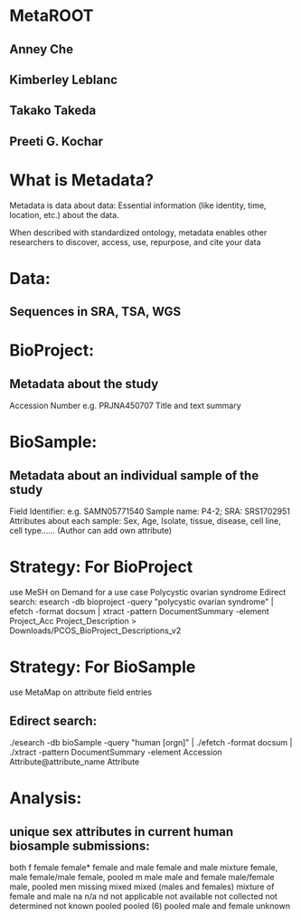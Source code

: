 # MetaROOT
## Anney Che
## Kimberley Leblanc
## Takako Takeda
## Preeti G. Kochar

# What is Metadata?
Metadata is data about data: 
Essential information (like identity, time, location, etc.) about the data. 

When described with standardized ontology, metadata enables other researchers to discover, access, use, repurpose, and cite your data 

# Data: 
## Sequences in SRA, TSA, WGS

# BioProject: 
## Metadata about the study
Accession Number e.g. PRJNA450707
Title and text summary  

# BioSample: 
## Metadata about an individual sample of the study
Field Identifier: e.g. SAMN05771540 Sample name: P4-2; SRA: SRS1702951
Attributes about each sample: Sex, Age, Isolate, tissue, disease, cell line, cell type......
(Author can add own attribute)

# Strategy: For BioProject
use MeSH on Demand for a use case 
Polycystic ovarian syndrome
Edirect search: esearch -db bioproject -query "polycystic ovarian syndrome" | efetch -format docsum | xtract -pattern DocumentSummary -element Project_Acc Project_Description > Downloads/PCOS_BioProject_Descriptions_v2

# Strategy: For BioSample
use MetaMap on attribute field entries
## Edirect search: 
./esearch -db bioSample -query "human [orgn]" | ./efetch -format docsum | ./xtract -pattern DocumentSummary -element Accession Attribute@attribute_name Attribute

# Analysis:
## unique sex attributes in current human biosample submissions:
both
f
female
female*
female and male
female and male mixture
female, male
female/male
female, pooled
m
male
male and female
male/female
male, pooled
men
missing
mixed
mixed (males and females)
mixture of female and male
na
n/a
nd
not applicable
not available
not collected
not determined
not known
pooled
pooled (6)
pooled male and female
unknown
